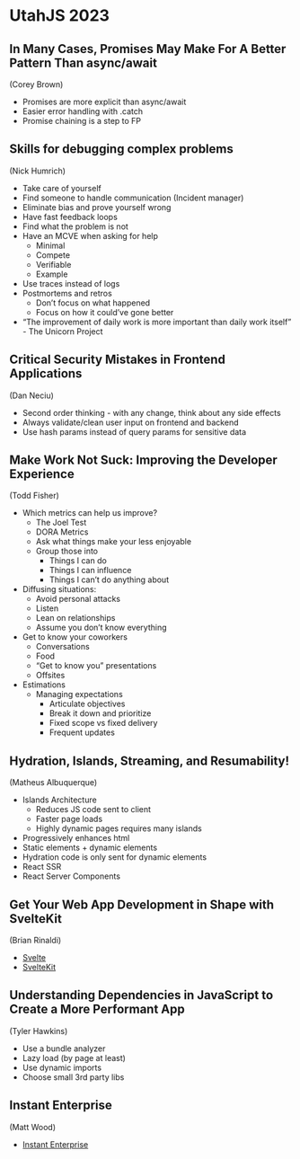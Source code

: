 # UtahJS 2023

## In Many Cases, Promises May Make For A Better Pattern Than async/await
(Corey Brown)

- Promises are more explicit than async/await
- Easier error handling with .catch
- Promise chaining is a step to FP

## Skills for debugging complex problems
(Nick Humrich)

- Take care of yourself
- Find someone to handle communication (Incident manager)
- Eliminate bias and prove yourself wrong
- Have fast feedback loops
- Find what the problem is not
- Have an MCVE when asking for help
    - Minimal
    - Compete
    - Verifiable
    - Example
- Use traces instead of logs
- Postmortems and retros
    - Don’t focus on what happened
    - Focus on how it could’ve gone better
- “The improvement of daily work is more important than daily work itself” - The Unicorn Project

## Critical Security Mistakes in Frontend Applications
(Dan Neciu)

- Second order thinking - with any change, think about any side effects
- Always validate/clean user input on frontend and backend
- Use hash params instead of query params for sensitive data

## Make Work Not Suck: Improving the Developer Experience
(Todd Fisher)

- Which metrics can help us improve?
    - The Joel Test
    - DORA Metrics
    - Ask what things make your less enjoyable
    - Group those into
        - Things I can do
        - Things I can influence
        - Things I can’t do anything about
- Diffusing situations:
    - Avoid personal attacks
    - Listen
    - Lean on relationships
    - Assume you don’t know everything
- Get to know your coworkers
    - Conversations
    - Food
    - “Get to know you” presentations
    - Offsites
- Estimations
    - Managing expectations
        - Articulate objectives
        - Break it down and prioritize
        - Fixed scope vs fixed delivery
        - Frequent updates

## Hydration, Islands, Streaming, and Resumability!
(Matheus Albuquerque)

- Islands Architecture
    - Reduces JS code sent to client
    - Faster page loads
    - Highly dynamic pages requires many islands
- Progressively enhances html
- Static elements + dynamic elements
- Hydration code is only sent for dynamic elements
- React SSR
- React Server Components

## Get Your Web App Development in Shape with SvelteKit
(Brian Rinaldi)

- [Svelte](https://svelte.dev/)
- [SvelteKit](https://kit.svelte.dev/)

## Understanding Dependencies in JavaScript to Create a More Performant App
(Tyler Hawkins)

- Use a bundle analyzer
- Lazy load (by page at least)
- Use dynamic imports
- Choose small 3rd party libs

## Instant Enterprise
(Matt Wood)

- [Instant Enterprise](https://instant-enterprise.vercel.app/roadmap)
